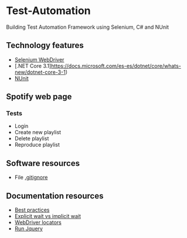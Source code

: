 # Test-Automation
 Building Test Automation Framework using Selenium, C# and NUnit

## Technology features

- [Selenium WebDriver](https://www.selenium.dev/documentation/en/webdriver/)
- [.NET Core 3.1]https://docs.microsoft.com/es-es/dotnet/core/whats-new/dotnet-core-3-1)
- [NUnit](https://nunit.org/)

## Spotify web page

### Tests

- Login
- Create new playlist
- Delete playlist
- Reproduce playlist

## Software resources

- File [.gitignore](https://github.com/github/gitignore/blob/master/VisualStudio.gitignore)

## Documentation resources

- [Best practices](https://ultimateqa.com/automation-patterns-antipatterns/)
- [Explicit wait vs implicit wait](https://ultimateqa.com/explicit-wait-vs-implicit-wait-selenium-webdriver/)
- [WebDriver locators](https://www.automatetheplanet.com/selenium-webdriver-locators-cheat-sheet/)
- [Run Jquery](http://exploreselenium.com/selenium/run-jquery-in-selenium-webdriver/)
